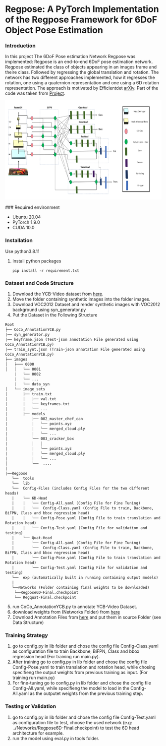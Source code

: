 # Regpose: A PyTorch Implementation of the Regpose Framework for 6DoF Object Pose Estimation

### Introduction

In this project The 6DoF Pose estimation Network Regpose was implemented: 
Regpose is an end-to-end 6DoF pose estimation network. Regpose estimated the class of objects appearing in an images frame and theire class. Followed by regressing the global translation and rotation. The network has two different approaches implemented, how it regresses the rotation, one using a quaternion representation and one using a 6D rotation representation. The approach is motivated by Efficientdet [arXiv](https://arxiv.org/abs/1911.09070). Part of the code was taken from [Project](https://github.com/zylo117/Yet-Another-EfficientDet-Pytorch).

<p align="center"><img src="./Pictures/Network_architecture.png" width="640" height="320"/></p>
### Required environment

- Ubuntu 20.04
- PyTorch 1.9.0
- CUDA 10.0 

### Installation

Use python3.8.11
1. Install python packages
   ```Shell
   pip install -r requirement.txt
   ```
### Dataset and Code Structure
1. Download the YCB-Video dataset from [here](https://rse-lab.cs.washington.edu/projects/posecnn/).
2. Move the folder containing synthetic images into the folder images. 
3. Download VOC2012 Dataset and render synthetic images with VOC2012 background using syn_generator.py 
4. Put the Dataset in the Following Structure 

```
Root
├── CoCo_AnnotationYCB.py
|── syn_generator.py
|── keyframe.json (Test-json annotation File generated using CoCo_AnnotationYCB.py)
|── train_synt.json (Train-json annotation File generated using CoCo_AnnotationYCB.py)
├── images 
│   ├─── 0000
│   │   └── 0001
    |   └── 0002
    |   └── ...
    |   └── data_syn
│   └── image_sets
│       ├── train.txt
│       │   ├── val.txt
│       │   └── keyframes.txt
|       |   └── ...
│       ├── models
│           ├── 002_master_chef_can
|           |   └── points.xyz
|           |   └── merged_cloud.ply
|           |   └── ...
│           └── 003_cracker_box
|           │   │
|           |   └── points.xyz
|           |   └── merged_cloud.ply
|           |   └── ...
│           └──  ....
|
|──Regpose 
   └──  tools
   └──  lib
   └──  Config-Files (includes Config Files for the two different heads)
   | 	└── 6D-Head 
   |    |	└── Config-All.yaml (Config File for Fine Tuning)
   |    |	└──  Config-Class.yaml (Config File to train, Backbone, BiFPN, Class and bbox regression head)
   |    |	└── Config-Pose.yaml (Config File to train translation and Rotation head)
   |    |	└── Config-Test.yaml (Config File for validation and testing)
   |	└── Quat-Head
   |     	└── Config-All.yaml (Config File for Fine Tuning)
   |     	└──  Config-Class.yaml (Config File to train, Backbone, BiFPN, Class and bbox regression head)
   |     	└── Config-Pose.yaml (Config File to train translation and Rotation head)
   |     	└── Config-Test.yaml (Config File for validation and testing)
   └──  exp (automatically built in running containing output models) 
   |
   └──Networks (Folder containing final weights to be downloaded)
    └──Regpose6D-Final.checkpoint
    └── Regquat-Final.checkpoint
```
5. run CoCo_AnnotationYCB.py to annotate YCB-Video Dataset.
6. download weights from (Networks Folder) from [here](https://drive.google.com/drive/folders/1k8fjShIf7mDYztB_KSyvQyC2Qy5kKm4Q?usp=sharing)
7. Download Annotation Files from [here](https://drive.google.com/drive/folders/1u2WSlYTJs5lFrS7_wYwDmB6Lz5oSpG5I?usp=sharing) and put them in source Folder (see Data Structure)
### Training Strategy

1. go to config.py in lib folder and chose the config file Config-Class.yaml as configuration file to train  Backbone, BiFPN, Class and bbox regression head (For training run main.py). 
2. After training go to config.py in lib folder and chose the config file Config-Pose.yaml  to train translation and rotation head, while chosing specifieng the output weights from previous training as input. (For training run main.py)
3. For fine-tuning go to config.py in lib folder and chose the config file Config-All.yaml, while specifieng the model to load in the Config-All.yaml as the outputet weights from the previous training step. 

### Testing or Validation 

1. go to config.py in lib folder and chose the config file Config-Test.yaml as configuration file to test, choose the used network (e.g: ../Networks/Regpose6D-Final.checkpoint) to test the 6D head architecture for example.
2. run the model using eval.py in tools folder.

